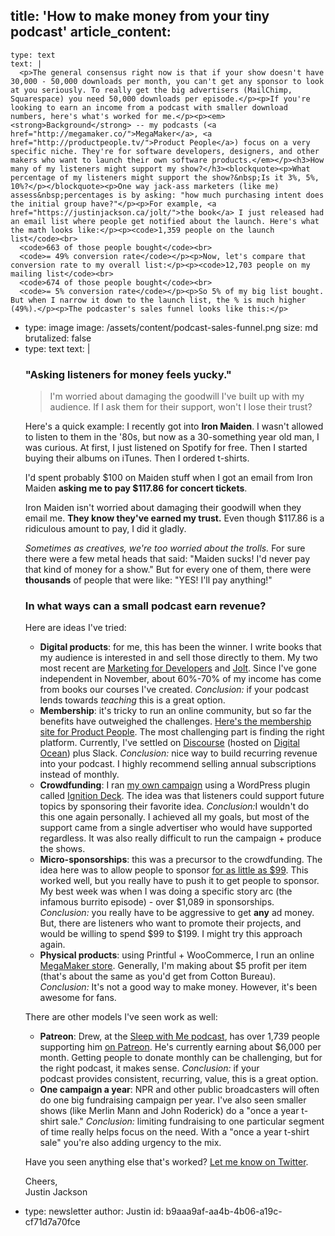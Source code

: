 title: 'How to make money from your tiny podcast'
article_content:
  -
    type: text
    text: |
      <p>The general consensus right now is that if your show doesn't have 30,000 - 50,000 downloads per month, you can't get any sponsor to look at you seriously. To really get the big advertisers (MailChimp, Squarespace) you need 50,000 downloads per episode.</p><p>If you're looking to earn an income from a podcast with smaller download numbers, here's what's worked for me.</p><p><em><strong>Background</strong> -- my podcasts (<a href="http://megamaker.co/">MegaMaker</a>, <a href="http://productpeople.tv/">Product People</a>) focus on a very specific niche. They're for software developers, designers, and other makers who want to launch their own software products.</em></p><h3>How many of my listeners might support my show?</h3><blockquote><p>What percentage of my listeners might support the show?&nbsp;Is it 3%, 5%, 10%?</p></blockquote><p>One way jack-ass marketers (like me) assess&nbsp;percentages is by asking: "how much purchasing intent does the initial group have?"</p><p>For example, <a href="https://justinjackson.ca/jolt/">the book</a> I just released had an email list where people get notified about the launch. Here's what the math looks like:</p><p><code>1,359 people on the launch list</code><br>
      <code>663 of those people bought</code><br>
      <code>= 49% conversion rate</code></p><p>Now, let's compare that conversion rate to my overall list:</p><p><code>12,703 people on my mailing list</code><br>
      <code>674 of those people bought</code><br>
      <code>= 5% conversion rate</code></p><p>So 5% of my big list bought. But when I narrow it down to the launch list, the % is much higher (49%).</p><p>The podcaster's sales funnel looks like this:</p>
  -
    type: image
    image: /assets/content/podcast-sales-funnel.png
    size: md
    brutalized: false
  -
    type: text
    text: |
      <h3>"Asking listeners for money feels yucky."</h3><blockquote><p>I'm worried about damaging the goodwill I've built up with my audience. If I ask them for their support, won't I lose their trust?</p></blockquote><p>Here's a quick example: I recently got into <strong>Iron Maiden</strong>. I wasn't allowed to listen to them in the '80s, but now as a 30-something year old man, I was curious. At first, I just listened on Spotify for free. Then I started buying their albums on iTunes. Then I ordered t-shirts.</p><p>I'd spent probably $100 on Maiden stuff when I got an email from Iron Maiden <strong>asking me to pay $117.86 for concert tickets</strong>.</p><p>Iron Maiden isn't worried about damaging their goodwill when they email me. <strong>They know they've earned my trust.</strong> Even though $117.86 is a ridiculous amount to pay, I did it gladly.</p><p><em>Sometimes as creatives, we're too worried about the trolls.</em> For sure there were a few metal heads that said: "Maiden sucks! I'd never pay that kind of money for a show." But for every one of them, there were <strong>thousands</strong> of people that were like: "YES! I'll pay anything!"</p><h3>In what ways can a small podcast earn revenue?</h3><p>Here are ideas I've tried:</p><ul><li><strong>Digital products</strong>: for me, this has been the winner. I write books that my audience is interested in and sell those directly to them. My two most recent are <a href="http://devmarketing.xyz/">Marketing for Developers</a> and <a href="https://justinjackson.ca/jolt">Jolt</a>. Since I've gone independent in November, about 60%-70% of my income has come from books our courses I've created. <em>Conclusion:</em> if your podcast lends towards <em>teaching</em> this is a great option.</li><li><strong>Membership</strong>: it's tricky to run an online community, but so far the benefits have outweighed the challenges. <a href="http://productpeople.club/">Here's the membership site for Product People</a>. The most challenging part is finding the right platform.&nbsp;Currently, I've settled on <a href="https://discourse.org">Discourse</a> (hosted on <a href="https://m.do.co/c/d12c8c2c375a">Digital Ocean</a>) plus Slack. <em>Conclusion:</em> nice way to build recurring revenue into your podcast. I highly recommend selling annual subscriptions instead of monthly.</li><li><strong>Crowdfunding</strong>: I ran <a href="http://sponsor.megamaker.co/">my own campaign</a> using a WordPress plugin called <a href="http://ignitiondeck.com/id/">Ignition Deck</a>. The idea was that listeners could support future topics by sponsoring their favorite idea. <em>Conclusion:</em>I wouldn't do this one again personally. I achieved all my goals, but most of the support came from a single advertiser who would have supported regardless. It was also really difficult to run the campaign + produce the shows.</li><li><strong>Micro-sponsorships</strong>: this was a precursor to the crowdfunding. The idea here was to allow people to sponsor <a href="http://megamaker.co/sponsor/">for as little as $99</a>. This worked well, but you really have to push it to get people to sponsor. My best week was when I was doing a specific story arc (the infamous burrito episode) - over $1,089 in sponsorships. <em>Conclusion:</em> you really have to be aggressive to get <strong>any</strong> ad money. But, there are listeners who want to promote their projects, and would be willing to spend $99 to $199. I might try this approach again.</li><li><strong>Physical products</strong>: using Printful + WooCommerce, I run an online <a href="http://store.megamaker.co/">MegaMaker store</a>. Generally, I'm making about $5 profit per item (that's about the same as you'd get from Cotton Bureau). <em>Conclusion:</em> It's not a good way to make money.  However, it's been awesome for fans.</li></ul><p>There are other models I've seen work as well:</p><ul><li><strong>Patreon</strong>: Drew, at the <a href="http://www.sleepwithmepodcast.com/">Sleep with Me podcast</a>,&nbsp;has over 1,739 people supporting him <a href="https://www.patreon.com/sleepwithme">on Patreon</a>. He's currently earning about $6,000 per month. Getting people to donate monthly can be challenging, but for the right podcast, it makes sense.&nbsp;<em>Conclusion:</em> if your podcast&nbsp;provides consistent, recurring, value, this is a great option.</li><li><strong>One campaign a year</strong>:&nbsp;NPR and other public broadcasters will often do one big fundraising campaign per year. I've also seen smaller shows (like Merlin Mann and John Roderick) do a "once a year t-shirt sale."&nbsp;<em>Conclusion:&nbsp;</em>limiting fundraising to one particular segment of time really helps focus on the need. With a "once a year t-shirt sale" you're also adding urgency to the mix.</li></ul><p>Have you seen anything else that's worked? <a href="https://twitter.com/mijustin">Let me know on Twitter</a>.</p><p>Cheers,<br>
      Justin Jackson</p>
  -
    type: newsletter
author: Justin
id: b9aaa9af-aa4b-4b06-a19c-cf71d7a70fce
